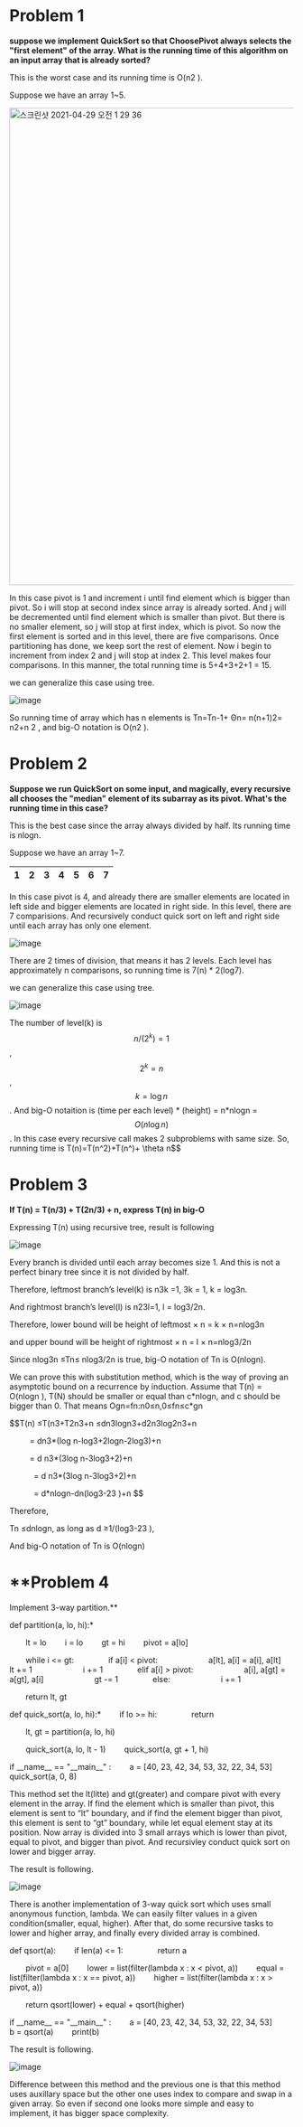# **Problem 1**
**suppose we implement QuickSort so that ChoosePivot always selects the "first element" of the array. What is the running time of this algorithm on an input array that is already sorted?**

This is the worst case and its running time is O(n2 ).

Suppose we have an array 1~5. 

<img width="845" alt="스크린샷 2021-04-29 오전 1 29 36" src="https://user-images.githubusercontent.com/63644587/116439298-5cc06d00-a88a-11eb-8a39-db28ca0d2fa7.png">


In this case pivot is 1 and increment i until find element which is bigger than pivot. So i will stop at second index since array is already sorted. And j will be decremented until find element which is smaller than pivot. But there is no smaller element, so j will stop at first index, which is pivot. So now the first element is sorted and in this level, there are five comparisons. Once partitioning has done, we keep sort the rest of element. Now i begin to increment from index 2 and j will stop at index 2. This level makes four comparisons. In this manner, the total running time is 5+4+3+2+1 = 15.

we can generalize this case using tree. 

![image](https://user-images.githubusercontent.com/63644587/116439327-62b64e00-a88a-11eb-830d-12f05fe5f4f1.png)

So running time of array which has n elements is Tn=Tn-1+ Θn=  n(n+1)2=  n2+n   2 , and big-O notation is O(n2 ).

# **Problem 2**
**Suppose we run QuickSort on some input, and magically, every recursive all chooses the "median" element of its subarray as its pivot. What's the running time in this case?**

This is the best case since the array always divided by half. Its running time is nlogn. 

Suppose we have an array 1~7. 

|1|2|3|4|5|6|7|
| :-: | :-: | :-: | :-: | :-: | :-: | :-: |

In this case pivot is 4, and already there are smaller elements are located in left side and bigger elements are located in right side. In this level, there are 7 comparisions. And recursively conduct quick sort on left and right side until each array has only one element. 

![image](https://user-images.githubusercontent.com/63644587/116439393-75308780-a88a-11eb-8853-d0da1f948c47.png)


There are 2 times of division, that means it has 2 levels. Each level has approximately n comparisons, so running time is 7(n) \* 2(log7). 

we can generalize this case using tree. 

![image](https://user-images.githubusercontent.com/63644587/116439426-7eb9ef80-a88a-11eb-9c77-fd3f56451e68.png)

The number of level(k) is $$n/(2^k) = 1$$, $$2^k = n$$, $$k=\log n$$. And big-O notaition is (time per each level) \* (height) = n\*nlogn = $$O(n \log n)$$. In this case every recursive call makes 2 subproblems with same size. So, running time is  T(n)=T(n^2)+T(n^)+ \theta n$$ 

# **Problem 3**
**If T(n) = T(n/3) + T(2n/3) + n, express T(n) in big-O**

Expressing T(n) using recursive tree, result is following

![image](https://user-images.githubusercontent.com/63644587/116439497-95f8dd00-a88a-11eb-9608-e321deb023fb.png)


Every branch is divided until each array becomes size 1. And this is not a perfect binary tree since it is not divided by half.

Therefore, leftmost branch’s level(k) is n3k =1, 3k = 1, k = log3n. 

And rightmost branch’s level(l) is  n23l=1, l = log3/2n.

Therefore, lower bound will be height of leftmost × n = k × n=nlog3n  

and upper bound will be height of rightmost × n = l × n=nlog3/2n  

Since nlog3n  ≤Tn≤ nlog3/2n is true, big-O notation of Tn  is O(nlogn).

We can prove this with substitution method, which is the way of proving an asymptotic bound on a recurrence by induction. Assume that T(n) = O(nlogn ), T(N) should be smaller or equal than c\*nlogn, and c should be bigger than 0. That means Ogn=fn:n0≤n,0≤fn≤c\*gn 

$$T(n) ≤T(n3+T2n3+n ≤dn3logn3+d2n3log2n3+n

`     `= dn3\*(log n-log3+2logn-2log3)+n

`     `= d n3\*(3log n-3log3+2)+n

`      `= d n3\*(3log n-3log3+2)+n

`      `= d\*nlogn-dn(log3-23  )+n $$

Therefore, 

Tn ≤dnlogn, as long as d ≥1/(log3-23  ), 

And big-O notation of Tn is O(nlogn)


# **Problem 4
Implement 3-way partition.** 

def partition(a, lo, hi):*

`    `lt = lo
`    `i = lo 
`    `gt = hi 
`    `pivot = a[lo] 

`    `while i <= gt:
`        `if a[i] < pivot:
`            `a[lt], a[i] = a[i], a[lt]
`            `lt += 1
`            `i += 1
`        `elif a[i] > pivot:
`            `a[i], a[gt] = a[gt], a[i]
`            `gt -= 1
`        `else:
`            `i += 1

`    `return lt, gt


def quick\_sort(a, lo, hi):*
`    `if lo >= hi:
`        `return

`    `lt, gt = partition(a, lo, hi)

`    `quick\_sort(a, lo, lt - 1)
`    `quick\_sort(a, gt + 1, hi)


if \_\_name\_\_ == "\_\_main\_\_" :
`    `a = [40, 23, 42, 34, 53, 32, 22, 34, 53]
`    `quick\_sort(a, 0, 8)

This method set the lt(litte) and gt(greater) and compare pivot with every element in the array. If find the element which is smaller than pivot, this element is sent to “lt” boundary, and if find the element bigger than pivot, this element is sent to “gt” boundary, while let equal element stay at its position. Now array is divided into 3 small arrays which is lower than pivot, equal to pivot, and bigger than pivot. And recursivley conduct quick sort on lower and bigger array.  

The result is following. 

![image](https://user-images.githubusercontent.com/63644587/116439584-ad37ca80-a88a-11eb-9a1b-6d7afd4867f0.png)


There is another implementation of 3-way quick sort which uses small anonymous function, lambda. We can easily filter values in a given condition(smaller, equal, higher). After that, do some recursive tasks to lower and higher array, and finally every divided array is combined. 

def qsort(a):
`    `if len(a) <= 1:
`        `return a

`    `pivot = a[0]
`    `lower = list(filter(lambda x : x < pivot, a))
`    `equal = list(filter(lambda x : x == pivot, a))
`    `higher = list(filter(lambda x : x > pivot, a))


`    `return qsort(lower) + equal + qsort(higher)


if \_\_name\_\_ == "\_\_main\_\_" :
`    `a = [40, 23, 42, 34, 53, 32, 22, 34, 53]
`    `b = qsort(a)
`    `print(b)

The result is following. 

![image](https://user-images.githubusercontent.com/63644587/116439602-b32dab80-a88a-11eb-97f4-c55c41856913.png)

Difference between this method and the previous one is that this method uses auxillary space but the other one uses index to compare and swap in a given array. So even if second one looks more simple and easy to implement, it has bigger space complexity.


